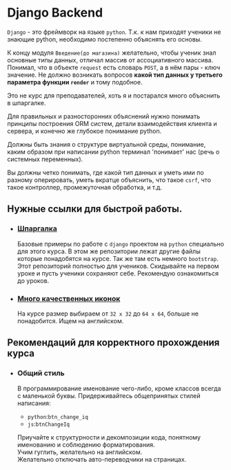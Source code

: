 # Django Backend

`Django` - это фреймворк на языке `python`.
Т.к. к нам приходят ученики не знающие python, необходимо постепенно объяснять его основы.


К концу модуля `Введение(до магазина)` желательно, чтобы ученик знал основные типы данных,
отличал массив от ассоциативного массива. Понимал, что в объекте `request` есть словарь `POST`,
а в нём пары - ключ значение.
Не должно возникать вопросов **какой тип данных у третьего 
параметра функции `render`** и тому подобное.

Это не курс для преподавателей, хоть я и постарался много объяснить в шпаргалке.

Для правильных и разносторонних объяснений нужно понимать принципы построения ORM
систем, детали взаимодействия клиента и сервера, и конечно же глубокое понимание python.

Должны быть знания о структуре виртуальной среды, понимание, каким образом при написании
python терминал 'понимает' нас (речь о системных переменных).

Вы должны четко понимать, где какой тип данных и уметь ими по разному 
оперировать, уметь вкратце объяснить, что такое `csrf`, что такое контроллер,
промежуточная обработка, и т.д.

## Нужные ссылки для быстрой работы.
  * ### [Шпаргалка](https://github.com/xlartas/it-compot-backend-methods)
    Базовые примеры по работе с `django` проектом на `python` специально для этого курса. 
    В этом же репозитории лежат другие файлы которые понадобятся на курсе. Так же там есть
    немного `bootstrap`. Этот репозиторий полностью для учеников. Скидывайте на первом 
    уроке и пусть ученики сохраняют себе. Рекомендую ознакомиться до уроков. 

  * ### [Много качественных иконок](https://www.flaticon.com/)
    На курсе размер выбираем от `32 x 32` до `64 x 64`, больше не понадобится. 
    Ищем на английском.

## Рекомендаций для корректного прохождения курса

* ### Общий стиль
  В программирование именование чего-либо, кроме классов всегда с маленькой буквы.
  Придерживайтесь общепринятых стилей написания:
    * `python`:`btn_change_iq`
    * `js`:`btnChangeIq`
  
  Приучайте к структурности и декомпозиции кода, понятному именованию и соблюдению форматирования. <br>
  Учим гуглить, желательно на английском.<br>
  Желательно отключать авто-переводчики на страницах.
